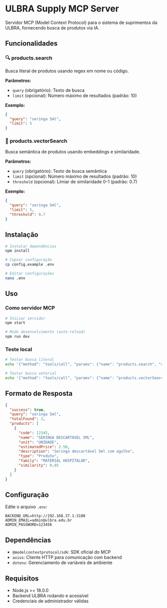 # ULBRA Supply MCP Server

Servidor MCP (Model Context Protocol) para o sistema de suprimentos da ULBRA, fornecendo busca de produtos via IA.

## Funcionalidades

### 🔍 **products.search**
Busca literal de produtos usando regex em nome ou código.

**Parâmetros:**
- `query` (obrigatório): Texto de busca
- `limit` (opcional): Número máximo de resultados (padrão: 10)

**Exemplo:**
```json
{
  "query": "seringa 5ml",
  "limit": 5
}
```

### 🧠 **products.vectorSearch**
Busca semântica de produtos usando embeddings e similaridade.

**Parâmetros:**
- `query` (obrigatório): Texto de busca semântica
- `limit` (opcional): Número máximo de resultados (padrão: 10)
- `threshold` (opcional): Limiar de similaridade 0-1 (padrão: 0.7)

**Exemplo:**
```json
{
  "query": "seringa 5ml",
  "limit": 5,
  "threshold": 0.7
}
```

## Instalação

```bash
# Instalar dependências
npm install

# Copiar configuração
cp config.example .env

# Editar configurações
nano .env
```

## Uso

### Como servidor MCP
```bash
# Iniciar servidor
npm start

# Modo desenvolvimento (auto-reload)
npm run dev
```

### Teste local
```bash
# Testar busca literal
echo '{"method": "tools/call", "params": {"name": "products.search", "arguments": {"query": "seringa 5ml", "limit": 5}}}' | node index.js

# Testar busca vetorial
echo '{"method": "tools/call", "params": {"name": "products.vectorSearch", "arguments": {"query": "seringa 5ml", "limit": 5}}}' | node index.js
```

## Formato de Resposta

```json
{
  "success": true,
  "query": "seringa 5ml",
  "totalFound": 3,
  "products": [
    {
      "code": 12345,
      "name": "SERINGA DESCARTÁVEL 5ML",
      "unit": "UNIDADE",
      "estimatedPrice": 2.50,
      "description": "Seringa descartável 5ml com agulha",
      "type": "Produto",
      "family": "MATERIAL HOSPITALAR",
      "similarity": 0.95
    }
  ]
}
```

## Configuração

Edite o arquivo `.env`:

```env
BACKEND_URL=http://192.168.37.1:3100
ADMIN_EMAIL=admin@ulbra.edu.br
ADMIN_PASSWORD=123456
```

## Dependências

- `@modelcontextprotocol/sdk`: SDK oficial do MCP
- `axios`: Cliente HTTP para comunicação com backend
- `dotenv`: Gerenciamento de variáveis de ambiente

## Requisitos

- Node.js >= 18.0.0
- Backend ULBRA rodando e acessível
- Credenciais de administrador válidas

